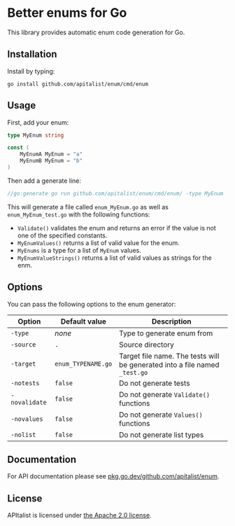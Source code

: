 # Better enums for Go

This library provides automatic enum code generation for Go.

## Installation

Install by typing:

```
go install github.com/apitalist/enum/cmd/enum
```

## Usage

First, add your enum:

```go
type MyEnum string

const (
    MyEnumA MyEnum = "a"
    MyEnumB MyEnum = "b"
)
```

Then add a generate line:

```go
//go:generate go run github.com/apitalist/enum/cmd/enum/ -type MyEnum
```

This will generate a file called `enum_MyEnum.go` as well as `enum_MyEnum_test.go` with the following functions:

- `Validate()` validates the enum and returns an error if the value is not one of the specified constants.
- `MyEnumValues()` returns a list of valid value for the enum.
- `MyEnums` is a type for a list of `MyEnum` values.
- `MyEnumValueStrings()` returns a list of valid values as strings for the enm.

## Options

You can pass the following options to the enum generator:

| Option        | Default value      | Description                                                                |
|---------------|--------------------|----------------------------------------------------------------------------|
| `-type`       | *none*             | Type to generate enum from                                                 |
| `-source`     | `.`                | Source directory                                                           |
| `-target`     | `enum_TYPENAME.go` | Target file name. The tests will be generated into a file named `_test.go` |
| `-notests`    | `false`            | Do not generate tests                                                      |
| `-novalidate` | `false`            | Do not generate `Validate()` functions                                     |
| `-novalues`   | `false`            | Do not generate `Values()` functions                                       |
| `-nolist`     | `false`            | Do not generate list types                                                 |

## Documentation

For API documentation please see [pkg.go.dev/github.com/apitalist/enum](https://pkg.go.dev/github.com/apitalist/enum).

## License

APItalist is licensed under [the Apache 2.0 license](LICENSE).